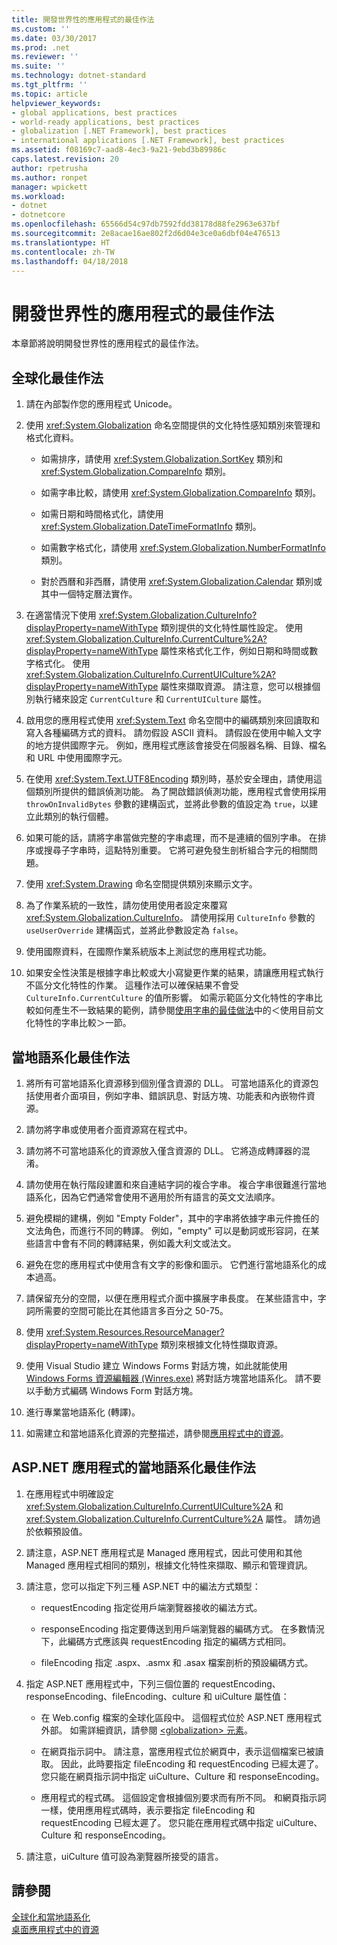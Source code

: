 ```yaml
---
title: 開發世界性的應用程式的最佳作法
ms.custom: ''
ms.date: 03/30/2017
ms.prod: .net
ms.reviewer: ''
ms.suite: ''
ms.technology: dotnet-standard
ms.tgt_pltfrm: ''
ms.topic: article
helpviewer_keywords:
- global applications, best practices
- world-ready applications, best practices
- globalization [.NET Framework], best practices
- international applications [.NET Framework], best practices
ms.assetid: f08169c7-aad8-4ec3-9a21-9ebd3b89986c
caps.latest.revision: 20
author: rpetrusha
ms.author: ronpet
manager: wpickett
ms.workload:
- dotnet
- dotnetcore
ms.openlocfilehash: 65566d54c97db7592fdd38178d88fe2963e637bf
ms.sourcegitcommit: 2e8acae16ae802f2d6d04e3ce0a6dbf04e476513
ms.translationtype: HT
ms.contentlocale: zh-TW
ms.lasthandoff: 04/18/2018
---
```

# <a name="best-practices-for-developing-world-ready-applications"></a>開發世界性的應用程式的最佳作法
本章節將說明開發世界性的應用程式的最佳作法。  
  
## <a name="globalization-best-practices"></a>全球化最佳作法  
  
1.  請在內部製作您的應用程式 Unicode。  
  
2.  使用 <xref:System.Globalization> 命名空間提供的文化特性感知類別來管理和格式化資料。  
  
    -   如需排序，請使用 <xref:System.Globalization.SortKey> 類別和 <xref:System.Globalization.CompareInfo> 類別。  
  
    -   如需字串比較，請使用 <xref:System.Globalization.CompareInfo> 類別。  
  
    -   如需日期和時間格式化，請使用 <xref:System.Globalization.DateTimeFormatInfo> 類別。  
  
    -   如需數字格式化，請使用 <xref:System.Globalization.NumberFormatInfo> 類別。  
  
    -   對於西曆和非西曆，請使用 <xref:System.Globalization.Calendar> 類別或其中一個特定曆法實作。  
  
3.  在適當情況下使用 <xref:System.Globalization.CultureInfo?displayProperty=nameWithType> 類別提供的文化特性屬性設定。 使用 <xref:System.Globalization.CultureInfo.CurrentCulture%2A?displayProperty=nameWithType> 屬性來格式化工作，例如日期和時間或數字格式化。 使用 <xref:System.Globalization.CultureInfo.CurrentUICulture%2A?displayProperty=nameWithType> 屬性來擷取資源。 請注意，您可以根據個別執行緒來設定 `CurrentCulture` 和 `CurrentUICulture` 屬性。  
  
4.  啟用您的應用程式使用 <xref:System.Text> 命名空間中的編碼類別來回讀取和寫入各種編碼方式的資料。 請勿假設 ASCII 資料。 請假設在使用中輸入文字的地方提供國際字元。 例如，應用程式應該會接受在伺服器名稱、目錄、檔名和 URL 中使用國際字元。  
  
5.  在使用 <xref:System.Text.UTF8Encoding> 類別時，基於安全理由，請使用這個類別所提供的錯誤偵測功能。 為了開啟錯誤偵測功能，應用程式會使用採用 `throwOnInvalidBytes` 參數的建構函式，並將此參數的值設定為 `true`，以建立此類別的執行個體。  
  
6.  如果可能的話，請將字串當做完整的字串處理，而不是連續的個別字串。 在排序或搜尋子字串時，這點特別重要。 它將可避免發生剖析組合字元的相關問題。  
  
7.  使用 <xref:System.Drawing> 命名空間提供類別來顯示文字。  
  
8.  為了作業系統的一致性，請勿使用使用者設定來覆寫 <xref:System.Globalization.CultureInfo>。 請使用採用 `CultureInfo` 參數的 `useUserOverride` 建構函式，並將此參數設定為 `false`。  
  
9. 使用國際資料，在國際作業系統版本上測試您的應用程式功能。  
  
10. 如果安全性決策是根據字串比較或大小寫變更作業的結果，請讓應用程式執行不區分文化特性的作業。 這種作法可以確保結果不會受 `CultureInfo.CurrentCulture` 的值所影響。 如需示範區分文化特性的字串比較如何產生不一致結果的範例，請參閱[使用字串的最佳做法](../../../docs/standard/base-types/best-practices-strings.md)中的＜使用目前文化特性的字串比較＞一節。  
  
## <a name="localization-best-practices"></a>當地語系化最佳作法  
  
1.  將所有可當地語系化資源移到個別僅含資源的 DLL。 可當地語系化的資源包括使用者介面項目，例如字串、錯誤訊息、對話方塊、功能表和內嵌物件資源。  
  
2.  請勿將字串或使用者介面資源寫在程式中。  
  
3.  請勿將不可當地語系化的資源放入僅含資源的 DLL。 它將造成轉譯器的混淆。  
  
4.  請勿使用在執行階段建置和來自連結字詞的複合字串。 複合字串很難進行當地語系化，因為它們通常會使用不適用於所有語言的英文文法順序。  
  
5.  避免模糊的建構，例如 "Empty Folder"，其中的字串將依據字串元件擔任的文法角色，而進行不同的轉譯。 例如，"empty" 可以是動詞或形容詞，在某些語言中會有不同的轉譯結果，例如義大利文或法文。  
  
6.  避免在您的應用程式中使用含有文字的影像和圖示。 它們進行當地語系化的成本過高。  
  
7.  請保留充分的空間，以便在應用程式介面中擴展字串長度。 在某些語言中，字詞所需要的空間可能比在其他語言多百分之 50-75。  
  
8.  使用 <xref:System.Resources.ResourceManager?displayProperty=nameWithType> 類別來根據文化特性擷取資源。  
  
9. 使用 Visual Studio 建立 Windows Forms 對話方塊，如此就能使用 [Windows Forms 資源編輯器 (Winres.exe)](../../../docs/framework/tools/winres-exe-windows-forms-resource-editor.md) 將對話方塊當地語系化。 請不要以手動方式編碼 Windows Form 對話方塊。  
  
10. 進行專業當地語系化 (轉譯)。  
  
11. 如需建立和當地語系化資源的完整描述，請參閱[應用程式中的資源](../../../docs/framework/resources/index.md)。  
  
## <a name="globalization-best-practices-for-aspnet-applications"></a>ASP.NET 應用程式的當地語系化最佳作法  
  
1.  在應用程式中明確設定 <xref:System.Globalization.CultureInfo.CurrentUICulture%2A> 和 <xref:System.Globalization.CultureInfo.CurrentCulture%2A> 屬性。 請勿過於依賴預設值。  
  
2.  請注意，ASP.NET 應用程式是 Managed 應用程式，因此可使用和其他 Managed 應用程式相同的類別，根據文化特性來擷取、顯示和管理資訊。  
  
3.  請注意，您可以指定下列三種 ASP.NET 中的編法方式類型：  
  
    -   requestEncoding 指定從用戶端瀏覽器接收的編法方式。  
  
    -   responseEncoding 指定要傳送到用戶端瀏覽器的編碼方式。 在多數情況下，此編碼方式應該與 requestEncoding 指定的編碼方式相同。  
  
    -   fileEncoding 指定 .aspx、.asmx 和 .asax 檔案剖析的預設編碼方式。  
  
4.  指定 ASP.NET 應用程式中，下列三個位置的 requestEncoding、responseEncoding、fileEncoding、culture 和 uiCulture 屬性值：  
  
    -   在 Web.config 檔案的全球化區段中。 這個程式位於 ASP.NET 應用程式外部。 如需詳細資訊，請參閱 [\<globalization> 元素](https://msdn.microsoft.com/library/e2dffc8e-ebd2-439b-a2fd-e3ac5e620da7)。  
  
    -   在網頁指示詞中。 請注意，當應用程式位於網頁中，表示這個檔案已被讀取。 因此，此時要指定 fileEncoding 和 requestEncoding 已經太遲了。 您只能在網頁指示詞中指定 uiCulture、Culture 和 responseEncoding。  
  
    -   應用程式的程式碼。 這個設定會根據個別要求而有所不同。 和網頁指示詞一樣，使用應用程式碼時，表示要指定 fileEncoding 和 requestEncoding 已經太遲了。 您只能在應用程式碼中指定 uiCulture、Culture 和 responseEncoding。  
  
5.  請注意，uiCulture 值可設為瀏覽器所接受的語言。  
  
## <a name="see-also"></a>請參閱  
 [全球化和當地語系化](../../../docs/standard/globalization-localization/index.md)  
 [桌面應用程式中的資源](../../../docs/framework/resources/index.md)
